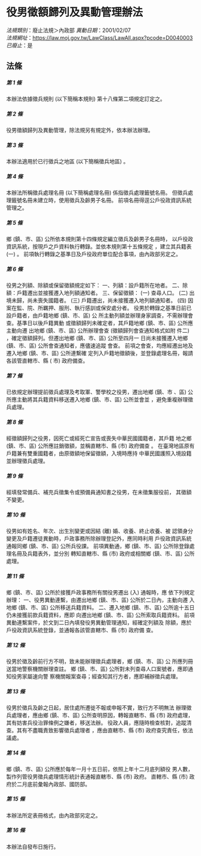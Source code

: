# 役男徵額歸列及異動管理辦法

*法規類別*：廢止法規＞內政部
*異動日期*：2001/02/07  
*法規網址*：https://law.moj.gov.tw/LawClass/LawAll.aspx?pcode=D0040003
*已廢止*：是


## 法條
##### 第 1 條
本辦法依據徵兵規則 (以下簡稱本規則) 第十八條第二項規定訂定之。

##### 第 2 條
役男徵額歸列及異動管理，除法規另有規定外，依本辦法辦理。

##### 第 3 條
本辦法適用於已行徵兵之地區 (以下簡稱徵兵地區) 。

##### 第 4 條
本辦法所稱徵兵處理名冊 (以下簡稱處理名冊) 係指徵兵處理籤號名冊。
但徵兵處理籤號名冊未建立時，使用徵兵及齡男子名冊。
前項名冊得逕公戶役政資訊系統管理之。

##### 第 5 條
鄉 (鎮、市、區) 公所依本規則第十四條規定編立徵兵及齡男子名冊時，
以戶役政資訊系統，按現戶之戶資料執行轉錄。並依本規則第十五條規定
，建立其兵籍表 (一) 。
前項執行轉錄之基準日及戶役政府單位配合事項，由內政部另定之。

##### 第 6 條
役男之列額、除額或保留徵額規定如下：
一、列額：設戶籍所在地者。
二、除額：戶籍遷出並接獲遷入地列額通知者。
三、保留徵額：
 (一) 查尋人口。
 (二) 出境未歸，尚未喪失國籍者。
 (三) 戶籍遷出，尚未接獲遷入地列額通知者。
 (四) 因案在監、院、所羈押、服刑、執行感訓或保安處分者。
      役男於轉錄之基準日前已設戶籍者，由戶籍地鄉 (鎮、市、區) 公
      所主動列額並辦理身家調查，不需辦理會查。基準日以後戶籍異動
      或徵額歸列未確定者，其戶籍地鄉 (鎮、市、區) 公所應主動向遷
      出地鄉 (鎮、市、區) 公所辦理會查 (徵額歸列會查通知格式如附
      件二) ，確定徵額歸列。但遷出地鄉 (鎮、市、區) 公所至四月一
      日尚未接獲遷入地鄉 (鎮、市、區) 公所會查通知者，應儘速追蹤
      會查。
      前項之會查，均應經遷出地及遷入地鄉 (鎮、市、區) 公所連繫確
      定列入戶籍地徵額後，並登錄處理名冊，報請各該管直轄市、縣 (
      市) 政府備查。


##### 第 7 條
已依規定辦理提前徵兵處理及考取軍、警學校之役男，遷出地鄉 (鎮、市
、區) 公所應主動將其兵籍資料移送遷入地鄉 (鎮、市、區) 公所並會並
，避免重複辦理徵兵處理。

##### 第 8 條
經徵額歸列之役男，因死亡或經死亡宣告或喪失中華民國國籍者，其戶籍
地之鄉 (鎮、市、區) 公所應註銷徵額，並稱直轄市、縣 (市) 政府備查
。
在臺灣地區原有戶籍兼有雙重國籍者，由原徵額地保留徵額，入境時應持
中華民國護照入境設籍並辦理徵兵處理。

##### 第 9 條
經填發常備兵、補充兵徵集令或預備員通知書之役男，在未徵集服役前，
其徵額不變更。

##### 第 10 條
役男如有姓名、年次、出生別變更或因結 (離) 婚、收養、終止收養、被
認領身分變更及戶籍遷徒異動時，戶政事務所除辦理登記外，應同時利用
戶役政資訊系統通報同鄉 (鎮、市、區) 公所兵役課。
前項異動通，鄉 (鎮、市、區) 公所除登錄處理名冊及兵籍表外，並分別
轉知直轄市、縣 (市) 政府或相關鄉 (鎮、市、區) 公所處理。

##### 第 11 條
鄉 (鎮、市、區) 公所於接獲戶政事務所有關役男遷出 (入) 通報時，應
依下列規定辦理：
一、役男異動連繫，由遷出地鄉 (鎮、市、區) 公所於二日內，主動向遷
    入地鄉 (鎮、市、區) 公所移送兵籍資料。
二、遷入地鄉 (鎮、市、區) 公所逾十五日仍未接獲前款兵籍資料，應即
    向遷出地鄉 (鎮、市、區) 公所索取兵籍資料。
前項異動連繫案件，於文到二日內填發役男異動管理通知，經確定列額及
除額，應於戶役政資訊系統登錄，並通報各該管直轄市、縣 (市) 政府備
查。


##### 第 12 條
役男於徵及齡前行方不明，致未能辦理徵兵處理者，鄉 (鎮、市、區) 公
所應列冊送當地警察機關辦理查註。
鄉 (鎮、市、區) 公所對未列查尋人口案號者，應即通知役男家屬速向警
察機關報案查尋；經查知其行方者，應即補辦徵兵處理。

##### 第 13 條
役男於徵兵及齡之日起，居住處所遷徙不報或申報不實，致行方不明無法
辦理徵兵處理者，應由鄉 (鎮、市、區) 公所查明原因，轉報直轄市、縣
 (市) 政府處理，其有妨害兵役治罪條例之嫌者，移送法辦。
役政人員，應隨時檢查核對，追蹤清查。其有不盡職責致影響徵兵處理者
，應由直轄市、縣 (市) 政府查究責任，依法議處。

##### 第 14 條
鄉 (鎮、市、區) 公所應於每年一月十五日前，依照上年十二月底列額役
男人數，製作列管役男徵兵處理情形統計表通報直轄市、縣 (市) 政府。
直轄市、縣 (市) 政府於二月底前彙報內政部、國防部。

##### 第 15 條
本辦法所定表冊格式，由內政部另定之。

##### 第 16 條
本辦法自發布日施行。


